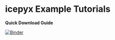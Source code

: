 # icepyx Example Tutorials

**Quick Download Guide**

[![Binder](https://mybinder.org/badge_logo.svg)](https://mybinder.org/v2/gh/nicholas-kotlinski/icesat2_hackweek/master?filepath=Quick_Start_Guide_IS2.ipynb)
